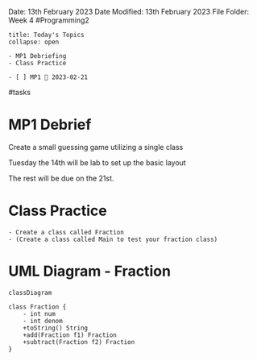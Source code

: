 Date: 13th February 2023
Date Modified: 13th February 2023
File Folder: Week 4
#Programming2 

```ad-abstract
title: Today's Topics
collapse: open

- MP1 Debriefing
- Class Practice
```


```ad-todo
- [ ] MP1 📅 2023-02-21 
```
#tasks 

# MP1 Debrief

Create a small guessing game utilizing a single class

Tuesday the 14th will be lab to set up the basic layout

The rest will be due on the 21st.

# Class Practice

```ad-question
- Create a class called Fraction
- (Create a class called Main to test your fraction class)
```

# UML Diagram - Fraction

```mermaid
classDiagram

class Fraction {
    - int num
    - int denom
    +toString() String
    +add(Fraction f1) Fraction
    +subtract(Fraction f2) Fraction
}


```

